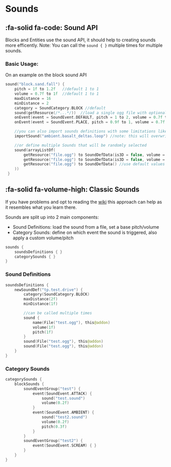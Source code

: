 # Sounds

## :fa-solid fa-code: Sound API

Blocks and Entities use the sound API, it should help to creating sounds more efficently. 
Note: You can call the `sound { }` multiple times for multiple sounds.

### Basic Usage:

On an example on the block sound API

````kotlin
sound("block.sand.fall") {
    pitch = 1f to 1.2f   //default 1 to 1
    volume = 0.7f to 1f  //default 1 to 1
    maxDistance = 16
    minDistance = 2
    category = SoundCategory.BLOCK //default
    sound(getResource(/*...*/))  //load a single ogg file with optional settings, see docs of [Sounds.sound()], can be called multiple times
    onEvent(event = SoundEvent.DEFAULT, pitch = 1 to 2, volume = 0.7f to 1)
    onEvent(event = SoundEvent.PLACE, pitch = 0.9f to 1, volume = 0.7f to 1)

    //you can also import sounds definitions with some limitations like
    importSound("ambient.basalt_deltas.loop") //note: this will overwrite the identifier if one is set!

    //or define multiple Sounds that will be randomly selected
    sound(arrayListOf(
        getResource("file.ogg") to SoundDefData(is3D = false, volume = 1.2f, pitch = 1, weight = 3),
        getResource("file.ogg") to SoundDefData(is3D = false, volume = 1.1f, pitch = 1, weight = 2),
        getResource("file.ogg") to SoundDefData() //use default values
    ))
 }
````

## :fa-solid fa-volume-high: Classic Sounds

If you have problems and opt to reading the [wiki](https://wiki.bedrock.dev/concepts/sounds.html) this approach can help
as it resembles what you learn there.

Sounds are split up into 2 main components:

- Sound Definitions: load the sound from a file, set a base pitch/volume
- Category Sounds: define on which event the sound is triggered, also apply a custom volume/pitch

````kotlin
sounds {
    soundsDefinitions { }
    categorySounds { }
}
````

### Sound Definitions

````kotlin
soundsDefinitions {
    newSoundDef("tp.test.drive") {
        category(SoundCategory.BLOCK)
        maxDistance(2f)
        minDistance(1f)

        //can be called multiple times
        sound {
            name(File("test.ogg"), this@addon)
            volume(1f)
            pitch(1f)
        }
        sound(File("test.ogg"), this@addon)
        sound(File("test.ogg"), this@addon)
    }
}
````

### Category Sounds

````kotlin
categorySounds {
    blockSounds {
        soundEventGroup("test") {
            event(SoundEvent.ATTACK) {
                sound("test.sound")
                volume(0.2f)
            }
            event(SoundEvent.AMBIENT) {
                sound("test2.sound")
                volume(0.2f)
                pitch(0.3f)
            }
        }
        soundEventGroup("test2") {
            event(SoundEvent.SCREAM) { }
        }
    }
}
````
